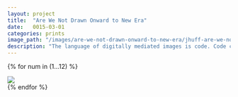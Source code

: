 ```yaml
---
layout: project
title:  "Are We Not Drawn Onward to New Era"
date:   0015-03-01
categories: prints 
image_path: "/images/are-we-not-drawn-onward-to-new-era/jhuff-are-we-not-drawn-onward-to-new-era-"
description: "The language of digitally mediated images is code. Code constructs the images we see and by altering the code we alter the image's stability and meaning. This series of TIFFs searches for code that works as a palindrome challenging the blurring boundary between human language and it's digital mediated manifestations. Images are show side by side: original vs. palindrome."
---
```


{% for num in (1...12) %}
<div>
    <img class="mb3" src="{{ page.image_path }}{{ num }}.jpg" />
</div>
{% endfor %}
